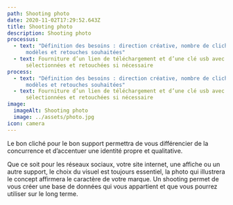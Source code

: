 ```yaml
---
path: Shooting photo
date: 2020-11-02T17:29:52.643Z
title: Shooting photo
description: Shooting photo
processus:
  - text: "Définition des besoins : direction créative, nombre de clichés, lieux,
      modèles et retouches souhaitées"
  - text: Fourniture d’un lien de téléchargement et d’une clé usb avec les photos
      sélectionnées et retouchées si nécessaire
process:
  - text: "Définition des besoins : direction créative, nombre de clichés, lieux,
      modèles et retouches souhaitées"
  - text: Fourniture d’un lien de téléchargement et d’une clé usb avec les photos
      sélectionnées et retouchées si nécessaire
image:
  imageAlt: Shooting photo
  image: ../assets/photo.jpg
icon: camera
---
```

Le bon cliché pour le bon support permettra de vous différencier de la concurrence et d’accentuer une identité propre et qualitative.

Que ce soit pour les réseaux sociaux, votre site internet, une affiche ou un autre support, le choix du visuel est toujours essentiel, la photo qui illustrera le concept affirmera le caractère de votre marque. Un shooting permet de vous créer une base de données qui vous appartient et que vous pourrez utiliser sur le long terme.